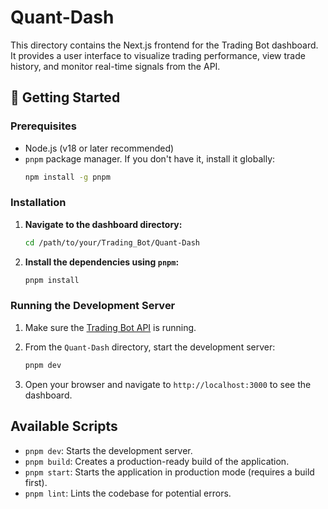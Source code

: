 # Quant-Dash

This directory contains the Next.js frontend for the Trading Bot dashboard. It provides a user interface to visualize trading performance, view trade history, and monitor real-time signals from the API.

## 🚀 Getting Started

### Prerequisites

- Node.js (v18 or later recommended)
- `pnpm` package manager. If you don't have it, install it globally:
  ```bash
  npm install -g pnpm
  ```

### Installation

1.  **Navigate to the dashboard directory:**
    ```bash
    cd /path/to/your/Trading_Bot/Quant-Dash
    ```

2.  **Install the dependencies using `pnpm`:**
    ```bash
    pnpm install
    ```

### Running the Development Server

1.  Make sure the [Trading Bot API](../api/README.md) is running.

2.  From the `Quant-Dash` directory, start the development server:
    ```bash
    pnpm dev
    ```

3.  Open your browser and navigate to `http://localhost:3000` to see the dashboard.

## Available Scripts

-   `pnpm dev`: Starts the development server.
-   `pnpm build`: Creates a production-ready build of the application.
-   `pnpm start`: Starts the application in production mode (requires a build first).
-   `pnpm lint`: Lints the codebase for potential errors.